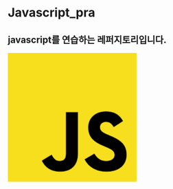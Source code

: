 # Javascript_pra
## **javascript**를 연습하는 레퍼지토리입니다.
<img src="https://github.com/ksh5324/Javascript_pra/blob/main/%E1%84%83%E1%85%A1%E1%84%8B%E1%85%AE%E1%86%AB%E1%84%85%E1%85%A9%E1%84%83%E1%85%B3.png" width="300" height="300">
